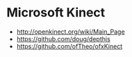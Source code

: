 Microsoft Kinect
================

* http://openkinect.org/wiki/Main_Page
* https://github.com/doug/depthjs
* https://github.com/ofTheo/ofxKinect

